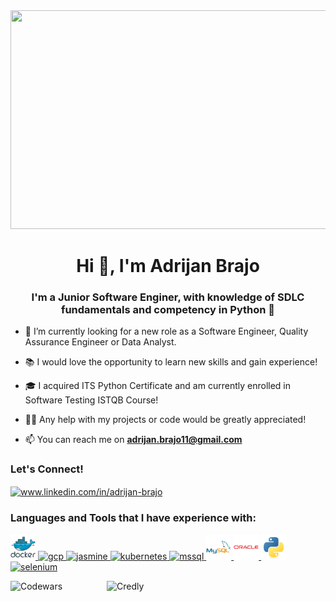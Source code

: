 <img src="https://images.unsplash.com/photo-1491466424936-e304919aada7?ixlib=rb-4.0.3&ixid=M3wxMjA3fDB8MHxleHBsb3JlLWZlZWR8M3x8fGVufDB8fHx8fA%3D%3D&w=1000&q=80" width="1010" height="350">
<h1 align="center">Hi 👋, I'm Adrijan Brajo</h1>
<h3 align="center">I'm a Junior Software Enginer, with knowledge of SDLC fundamentals and competency in Python 🐍</h3>

- 💼 I’m currently looking for a new role as a Software Engineer, Quality Assurance Engineer or Data Analyst.

- 📚 I would love the opportunity to learn new skills and gain experience!

- 🎓 I acquired ITS Python Certificate and am currently enrolled in Software Testing ISTQB Course!

- 👨‍💻 Any help with my projects or code would be greatly appreciated!

- 📫 You can reach me on **adrijan.brajo11@gmail.com**

<h3 align="left">Let's Connect!</h3>
<p align="left">
<a href="https://linkedin.com/in/linkedin.com/in/adrijan-brajo" target="blank"><img align="center" src="https://raw.githubusercontent.com/rahuldkjain/github-profile-readme-generator/master/src/images/icons/Social/linked-in-alt.svg" alt="www.linkedin.com/in/adrijan-brajo" height="30" width="40" /></a>
</p>

<h3 align="left">Languages and Tools that I have experience with:</h3>
<p align="left"> <a href="https://www.docker.com/" target="_blank" rel="noreferrer"> <img src="https://raw.githubusercontent.com/devicons/devicon/master/icons/docker/docker-original-wordmark.svg" alt="docker" width="40" height="40"/> </a> <a href="https://cloud.google.com" target="_blank" rel="noreferrer"> <img src="https://www.vectorlogo.zone/logos/google_cloud/google_cloud-icon.svg" alt="gcp" width="40" height="40"/> </a> <a href="https://jasmine.github.io/" target="_blank" rel="noreferrer"> <img src="https://www.vectorlogo.zone/logos/jasmine/jasmine-icon.svg" alt="jasmine" width="40" height="40"/> </a> <a href="https://kubernetes.io" target="_blank" rel="noreferrer"> <img src="https://www.vectorlogo.zone/logos/kubernetes/kubernetes-icon.svg" alt="kubernetes" width="40" height="40"/> </a> <a href="https://www.microsoft.com/en-us/sql-server" target="_blank" rel="noreferrer"> <img src="https://www.svgrepo.com/show/303229/microsoft-sql-server-logo.svg" alt="mssql" width="40" height="40"/> </a> <a href="https://www.mysql.com/" target="_blank" rel="noreferrer"> <img src="https://raw.githubusercontent.com/devicons/devicon/master/icons/mysql/mysql-original-wordmark.svg" alt="mysql" width="40" height="40"/> </a> <a href="https://www.oracle.com/" target="_blank" rel="noreferrer"> <img src="https://raw.githubusercontent.com/devicons/devicon/master/icons/oracle/oracle-original.svg" alt="oracle" width="40" height="40"/> </a> <a href="https://www.python.org" target="_blank" rel="noreferrer"> <img src="https://raw.githubusercontent.com/devicons/devicon/master/icons/python/python-original.svg" alt="python" width="40" height="40"/> </a> <a href="https://www.selenium.dev" target="_blank" rel="noreferrer"> <img src="https://raw.githubusercontent.com/detain/svg-logos/780f25886640cef088af994181646db2f6b1a3f8/svg/selenium-logo.svg" alt="selenium" width="40" height="40"/> </a> </p>

![Codewars](https://github.r2v.ch/codewars?user=AdrijanBrajo&stroke=red) &nbsp;&nbsp;&nbsp;&nbsp;&nbsp;&nbsp;&nbsp;&nbsp;&nbsp;&nbsp;&nbsp;&nbsp;&nbsp;&nbsp;&nbsp;&nbsp; ![Credly](https://images.credly.com/size/340x200/images/3c4602d8-832e-4a24-b42d-00359ce746f7/ITS-Badges_Python_1200px.png)
